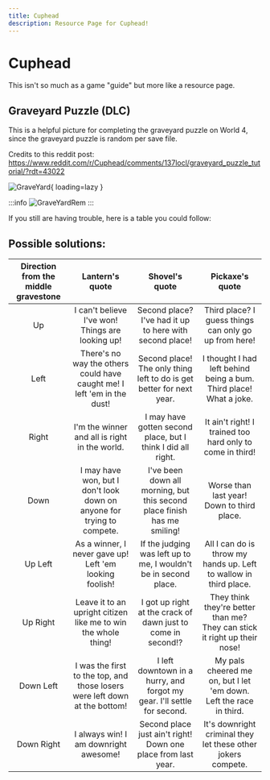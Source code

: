```yaml
---
title: Cuphead
description: Resource Page for Cuphead!
---
```


# **Cuphead**

This isn't so much as a game "guide" but more like a resource page.

## Graveyard Puzzle (DLC)

This is a helpful picture for completing the graveyard puzzle on World 4, since the graveyard puzzle is random per save file.

Credits to this reddit post: <https://www.reddit.com/r/Cuphead/comments/137locl/graveyard_puzzle_tutorial/?rdt=43022>

![GraveYard](https://preview.redd.it/graveyard-puzzle-tutorial-v0-uxfjzk9tmtxa1.png?width=1080&crop=smart&auto=webp&s=507b5676623a1da5f5cfd45a208b791fac2f09c5){ loading=lazy }

:::info
![GraveYardRem](https://preview.redd.it/graveyard-puzzle-tutorial-v0-6yaavfuxmtxa1.png?width=826&format=png&auto=webp&s=159a551e36939a16d5846f5b7c735e2ff66d0720)
:::

If you still are having trouble, here is a table you could follow:

## Possible solutions:

**Direction from the middle gravestone**|**Lantern's quote**|**Shovel's quote**|**Pickaxe's quote**
:-----:|:-----:|:-----:|:-----:
Up|I can't believe I've won! Things are looking up!|Second place? I've had it up to here with second place!|Third place? I guess things can only go up from here!
Left|There's no way the others could have caught me! I left 'em in the dust!|Second place! The only thing left to do is get better for next year.|I thought I had left behind being a bum. Third place! What a joke.
Right|I'm the winner and all is right in the world.|I may have gotten second place, but I think I did all right.|It ain't right! I trained too hard only to come in third!
Down|I may have won, but I don't look down on anyone for trying to compete.|I've been down all morning, but this second place finish has me smiling!|Worse than last year! Down to third place.
Up Left|As a winner, I never gave up! Left 'em looking foolish!|If the judging was left up to me, I wouldn't be in second place.|All I can do is throw my hands up. Left to wallow in third place.
Up Right|Leave it to an upright citizen like me to win the whole thing!|I got up right at the crack of dawn just to come in second!?|They think they're better than me? They can stick it right up their nose!
Down Left|I was the first to the top, and those losers were left down at the bottom!|I left downtown in a hurry, and forgot my gear. I'll settle for second.|My pals cheered me on, but I let 'em down. Left the race in third.
Down Right|I always win! I am downright awesome!|Second place just ain't right! Down one place from last year.|It's downright criminal they let these other jokers compete.
